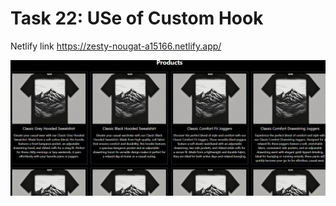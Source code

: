 # Task 22: USe of Custom Hook

Netlify link https://zesty-nougat-a15166.netlify.app/

![alt text](image.png)

